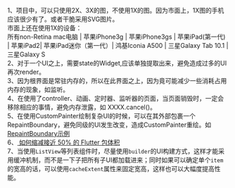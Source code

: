 1、项目中，可以只使用2X、3X的图，不使用1X的图。因为市面上，1X图的手机应该很少有了。或者干脆采用SVG图片。 <br/>
市面上还在使用1X的设备： <br/>
所有non-Retina mac电脑 |  苹果iPhone3g |  苹果iPhone3gs | 苹果iPad(第一代) | 苹果iPad2|  苹果iPad迷你（第一代）|  鸿基Iconia A500 |  三星Galaxy Tab 10.1 |  三星Galaxy S  <br/>
2、对于一个UI之上，需要state的Widget,应该单独提取出来，避免造成过多的UI再次render。<br/>
3、因为根界面是常驻内存的，所以在此界面之上，因为竟可能减少一些消耗占用内存的现象，如监听。<br/>
4、在使用了controller、动画、定时器、监听器的页面，当页面销毁时，一定会移除相应的事情，避免内存泄露，如 XXXX.cancel()。<br/>
5、在使用CustomPainter绘制复杂UI的时候，可以在其外部包裹一个RepaintBoundary，避免同级的UI发生改变，造成CustomPainter重绘。如 [ RepaintBoundary示例 ]( https://github.com/pheromone/Flutter_learn_demo/tree/master/%E6%80%A7%E8%83%BD%E4%BC%98%E5%8C%96/RepaintBoundary_demo )   <br/>
6、[ 如何缩减接近 50% 的 Flutter 包体积 ]( https://mp.weixin.qq.com/s/Ls3cDcqjlyOX80PXUO0wRw  )    <br/>
7、当使用`ListView`等列表组件时，尽量使用`builder`的UI构建方式，这样才能采用缓冲机制，而不是一下子把所有子UI都加载进来；同时如果可以确定单个`item`的宽高的话，可以使用`cacheExtent`属性来固定宽高，这样也可以大幅度提高性能。


